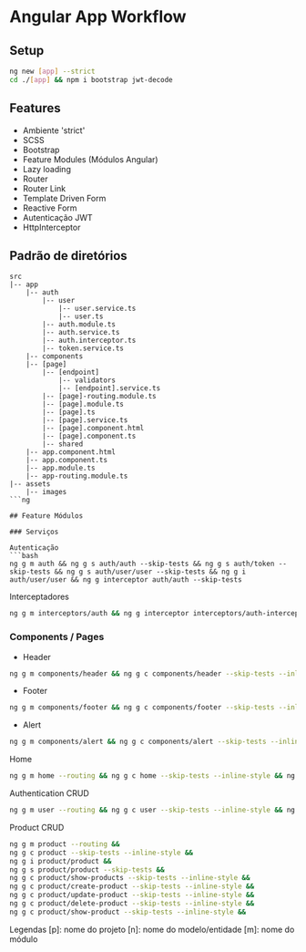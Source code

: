 # Angular App Workflow

## Setup
```bash
ng new [app] --strict
cd ./[app] && npm i bootstrap jwt-decode
```

## Features
- Ambiente 'strict'
- SCSS
- Bootstrap
- Feature Modules (Módulos Angular)
- Lazy loading
- Router
- Router Link
- Template Driven Form
- Reactive Form
- Autenticação JWT
- HttpInterceptor

## Padrão de diretórios
```base
src
|-- app
    |-- auth
        |-- user
            |-- user.service.ts
            |-- user.ts
        |-- auth.module.ts
        |-- auth.service.ts
        |-- auth.interceptor.ts
        |-- token.service.ts
    |-- components
    |-- [page]
        |-- [endpoint]
            |-- validators
            |-- [endpoint].service.ts
        |-- [page]-routing.module.ts
        |-- [page].module.ts
        |-- [page].ts
        |-- [page].service.ts
        |-- [page].component.html
        |-- [page].component.ts
        |-- shared
    |-- app.component.html
    |-- app.component.ts
    |-- app.module.ts
    |-- app-routing.module.ts
|-- assets
    |-- images
```ng

## Feature Módulos

### Serviços

Autenticação
```bash
ng g m auth && ng g s auth/auth --skip-tests && ng g s auth/token --skip-tests && ng g s auth/user/user --skip-tests && ng g i auth/user/user && ng g interceptor auth/auth --skip-tests
```

Interceptadores
```bash
ng g m interceptors/auth && ng g interceptor interceptors/auth-interceptor/auth-interceptor --skip-tests
```

### Components / Pages

- Header
```bash
ng g m components/header && ng g c components/header --skip-tests --inline-style
```

- Footer
```bash
ng g m components/footer && ng g c components/footer --skip-tests --inline-style
```

- Alert
```bash
ng g m components/alert && ng g c components/alert --skip-tests --inline-style
```

Home
```bash
ng g m home --routing && ng g c home --skip-tests --inline-style && ng g s home/home --skip-tests
```

Authentication CRUD
```bash
ng g m user --routing && ng g c user --skip-tests --inline-style && ng g i user/user && ng g c user/login --skip-tests --inline-style && ng g c user/register --skip-tests --inline-style && ng g s user/register/register --skip-tests && ng g s user/register/user-exists --skip-tests && ng g i user/register/new-user --skip-tests
```

Product CRUD
```bash
ng g m product --routing &&
ng g c product --skip-tests --inline-style &&
ng g i product/product &&
ng g s product/product --skip-tests &&
ng g c product/show-products --skip-tests --inline-style &&
ng g c product/create-product --skip-tests --inline-style &&
ng g c product/update-product --skip-tests --inline-style &&
ng g c product/delete-product --skip-tests --inline-style &&
ng g c product/show-product --skip-tests --inline-style &&
```

Legendas
[p]: nome do projeto
[n]: nome do modelo/entidade
[m]: nome do módulo
